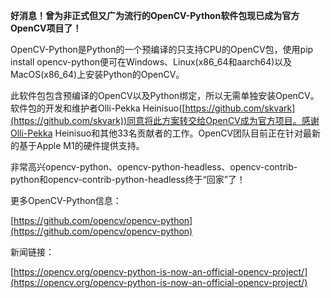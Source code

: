 **好消息！曾为非正式但又广为流行的OpenCV-Python软件包现已成为官方OpenCV项目了！**

OpenCV-Python是Python的一个预编译的只支持CPU的OpenCV包，使用pip install opencv-python便可在Windows、Linux(x86_64和aarch64)以及MacOS(x86_64)上安装Python的OpenCV。

此软件包包含预编译的OpenCV以及Python绑定，所以无需单独安装OpenCV。软件包的开发和维护者Olli-Pekka Heinisuo([https://github.com/skvark](https://github.com/skvark))同意将此方案转交给OpenCV成为官方项目。感谢Olli-Pekka Heinisuo和其他33名贡献者的工作。OpenCV团队目前正在针对最新的基于Apple M1的硬件提供支持。

非常高兴opencv-python、opencv-python-headless、opencv-contrib-python和opencv-contrib-python-headless终于“回家”了！

更多OpenCV-Python信息：

[https://github.com/opencv/opencv-python](https://github.com/opencv/opencv-python)

新闻链接：

[https://opencv.org/opencv-python-is-now-an-official-opencv-project/](https://opencv.org/opencv-python-is-now-an-official-opencv-project/)